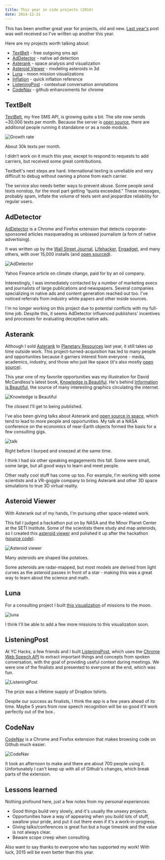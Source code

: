 ```yaml
---
title: This year in side projects (2014)
date: 2014-12-31
---
```



This has been another great year for projects, old and new.  [Last year's](http://www.ianww.com/blog/2013/12/31/my-year-in-side-projects/) post was well received so I've written up another this year.

Here are my projects worth talking about:

* [TextBelt](http://textbelt.com) - free outgoing sms api
* [AdDetector](http://ianww.com/ad-detector) - native ad detection
* [Asterank](http://asterank.com) - space analysis and visualization
* [Asteroid Viewer](http://ianww.com/asteroid-viewer) - modeling asteroids in 3d
* [Luna](http://ianww.com/moonviz) - moon mission visualizations
* [Inflation](https://www.officialdata.org) - quick inflation reference
* [ListeningPost](http://bunkmates.co) - contextual conversation annotations
* [CodeNav](http://ianww.com/codenav) - github enhancements for chrome

## TextBelt

[TextBelt](http://textbelt.com), my free SMS API, is growing quite a bit.  The site now sends ~30,000 texts per month.  Because the server is [open source](http://github.com/typpo/textbelt), there are additional people running it standalone or as a node module.

![Growth rate](http://i.imgur.com/3StjlWf.png)
<div class="caption">About 30k texts per month.</div>

I didn’t work on it much this year, except to respond to requests to add carriers, but received some great contributions.

Textbelt's next steps are hard.  International texting is unreliable and very difficult to debug without owning a phone from each carrier.

The service also needs better ways to prevent abuse.  Some people send texts nonstop, for the most part getting “quota exceeded.”  These messages, probably spam, inflate the volume of texts sent and jeopardize reliability for regular users.

## AdDetector

[AdDetector](http://ianww.com/ad-detector) is a Chrome and Firefox extension that detects corporate-sponsored articles masquerading as unbiased journalism (a form of native advertising).

It was written up by the [Wall Street Journal](http://blogs.wsj.com/cmo/2014/08/20/ad-detector-native-ads/), [Lifehacker](http://lifehacker.com/addetector-notifies-you-if-a-story-you-re-reading-is-sp-1640980949), [Engadget](http://www.engadget.com/2014/08/21/browser-plug-in-sponsored-content/), and many others, with over 15,000 installs (and [open sourced](https://github.com/typpo/ad-detector)).

![AdDetector](https://i.imgur.com/ARDaVjTl.png)
<div class="caption">Yahoo Finance article on climate change, paid for by an oil company.</div>

Interestingly, I was immediately contacted by a number of marketing execs and journalists of large publications and newspapers.  Several companies specializing in native ads and content generation reached out too.  I've noticed referrals from industry white papers and other inside sources.

I'm no longer working on this project due to potential conflicts with my full-time job.  Despite this, it seems AdDetector influenced publishers' incentives and processes for evaluating deceptive native ads.

## Asterank

Although I sold [Asterank](http://asterank.com) to [Planetary Resources](http://planetaryresources.com) last year, it still takes up time outside work.  This project-turned-acquisition has led to many people and opportunities because it garners interest from everyone - media, academics, industry, and those who just like space (it's also mostly [open source](https://github.com/typpo/asterank)).

This year one of my favorite opportunities was my illustration for David McCandless's latest book, [Knowledge is Beautiful](http://smile.amazon.com/Knowledge-Beautiful-Impossible-Invisible-Connections-Visualized/dp/0062188224?sa-no-redirect=1). He's behind [Information is Beautiful](https://www.facebook.com/informationisbeautiful), the source of many interesting graphics circulating the internet.

![Knowledge is Beautiful](http://i.imgur.com/L0UmQUAm.jpg)
<div class="caption">The closest I'll get to being published.</div>

I’ve also been giving talks about Asterank and [open source in space](https://github.com/typpo/asterank), which tend to lead to more people and opportunities.  My talk at a NASA conference on the economics of near-Earth objects formed the basis for a few consulting gigs.

![talk](http://i.imgur.com/u7fjroxm.png)
<div class="caption">Right before I burped and sneezed at the same time.</div>

I think I had six other speaking engagements this fall.  Some were small, some large, but all good ways to learn and meet people.

Other really cool stuff has come up too.  For example, I'm working with some scientists and a VR-goggle company to bring Asterank and other 3D space simulations to true 3D virtual reality.

## Asteroid Viewer

With Asterank out of my hands, I'm pursuing other space-related work.

This fall I judged a hackathon put on by NASA and the Minor Planet Center at the SETI Institute.  Some of the scientists there study and map asteroids, so I created this [asteroid viewer](http://ianww.com/asteroid-viewer) and polished it up after the hackathon ([source code](https://github.com/typpo/ast3d)).

![Asteroid viewer](http://i.imgur.com/yQaQHiUm.png)
<div class="caption">Many asteroids are shaped like potatoes.</div>

Some asteroids are radar-mapped, but most models are derived from light curves as the asteroid passes in front of a star - making this was a great way to learn about the science and math.

## Luna

For a consulting project I built [this visualization](http://ianww.com/moonviz) of missions to the moon.

![luna](http://i.imgur.com/xtmqQQAl.png)

I think I'll be able to add a few more missions to this visualization soon.

## ListeningPost

At YC Hacks, a few friends and I built [ListeningPost](http://www.bunkmates.co/), which uses the [Chrome Web Speech API](http://updates.html5rocks.com/2013/01/Voice-Driven-Web-Apps-Introduction-to-the-Web-Speech-API) to extract important things and concepts from spoken conversation, with the goal of providing useful context during meetings.  We were one of the finalists and presented to everyone at the end, which was fun.

![ListeningPost](https://imgur.com/nwXZtDel.png)
<div class="caption">The prize was a lifetime supply of Dropbox tshirts.</div>

Despite our success as finalists, I think the app is a few years ahead of its time.  Maybe 5 years from now speech recognition will be so good it'll work perfectly out of the box..

## CodeNav

[CodeNav](http://ianww.com/codenav) is a Chrome and Firefox extension that makes browsing code on Github much easier.

![CodeNav](https://i.imgur.com/QsFJAB4l.png)

It took an afternoon to make and there are about 700 people using it.  Unfortunately I can't keep up with all of Github's changes, which break parts of the extension.

## Lessons learned

Nothing profound here, just a few notes from my personal experiences:

  * Good things build very slowly, and it's usually the unsexy projects.
  * Opportunities have a way of appearing when you build lots of stuff, swallow your pride, and put it out there even if it's a work-in-progress.
  * Giving talks/conferences is great fun but a huge timesink and the value is not always clear.
  * Beware scope creep when consulting.

Also want to say thanks to everyone who has supported my work!  With luck, 2015 will be even better than this year.
